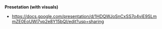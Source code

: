 **Presetation (with visuals)**
* https://docs.google.com/presentation/d/1HDQWJoSnCxSS7o4viE9SLmmZE0EoUWl7vp2e8Y15bQI/edit?usp=sharing
